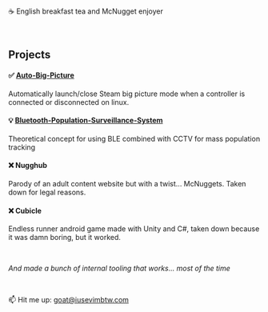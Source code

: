 ☕ English breakfast tea and McNugget enjoyer

<br>

## Projects
#### ✅ [Auto-Big-Picture](https://github.com/goatvisuals/auto-big-picture)
Automatically launch/close Steam big picture mode when a controller is connected or disconnected on linux.


#### 💡 [Bluetooth-Population-Surveillance-System](https://github.com/goatvisuals/bluetooth-population-surveillance-system)
Theoretical concept for using BLE combined with CCTV for mass population tracking


#### ❌ Nugghub
Parody of an adult content website but with a twist... McNuggets. Taken down for legal reasons.


#### ❌ Cubicle
Endless runner android game made with Unity and C#, taken down because it was damn boring, but it worked.


<br>

*And made a bunch of internal tooling that works... most of the time*

<br>

📫 Hit me up: goat@iusevimbtw.com
